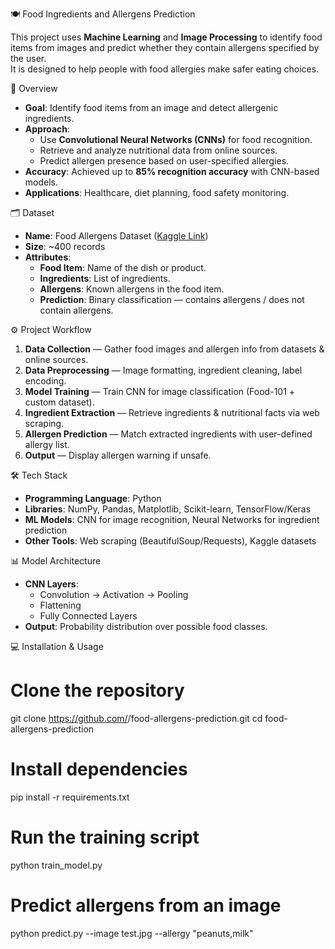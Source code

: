 🍽️ Food Ingredients and Allergens Prediction

This project uses **Machine Learning** and **Image Processing** to identify food items from images and predict whether they contain allergens specified by the user.  
It is designed to help people with food allergies make safer eating choices.


📌 Overview
- **Goal**: Identify food items from an image and detect allergenic ingredients.
- **Approach**: 
  - Use **Convolutional Neural Networks (CNNs)** for food recognition.
  - Retrieve and analyze nutritional data from online sources.
  - Predict allergen presence based on user-specified allergies.
- **Accuracy**: Achieved up to **85% recognition accuracy** with CNN-based models.
- **Applications**: Healthcare, diet planning, food safety monitoring.

 🗂 Dataset
- **Name**: Food Allergens Dataset ([Kaggle Link](https://www.kaggle.com/datasets/uom190346a/food-ingredients-and-allergens))
- **Size**: ~400 records
- **Attributes**:
  - **Food Item**: Name of the dish or product.
  - **Ingredients**: List of ingredients.
  - **Allergens**: Known allergens in the food item.
  - **Prediction**: Binary classification — contains allergens / does not contain allergens.



 ⚙️ Project Workflow
1. **Data Collection** — Gather food images and allergen info from datasets & online sources.
2. **Data Preprocessing** — Image formatting, ingredient cleaning, label encoding.
3. **Model Training** — Train CNN for image classification (Food-101 + custom dataset).
4. **Ingredient Extraction** — Retrieve ingredients & nutritional facts via web scraping.
5. **Allergen Prediction** — Match extracted ingredients with user-defined allergy list.
6. **Output** — Display allergen warning if unsafe.



🛠 Tech Stack
- **Programming Language**: Python
- **Libraries**: NumPy, Pandas, Matplotlib, Scikit-learn, TensorFlow/Keras
- **ML Models**: CNN for image recognition, Neural Networks for ingredient prediction
- **Other Tools**: Web scraping (BeautifulSoup/Requests), Kaggle datasets



 📊 Model Architecture
- **CNN Layers**:
  - Convolution → Activation → Pooling
  - Flattening
  - Fully Connected Layers
- **Output**: Probability distribution over possible food classes.



💻 Installation & Usage
# Clone the repository
git clone https://github.com/<your-username>/food-allergens-prediction.git
cd food-allergens-prediction

# Install dependencies
pip install -r requirements.txt

# Run the training script
python train_model.py

# Predict allergens from an image
python predict.py --image test.jpg --allergy "peanuts,milk"


